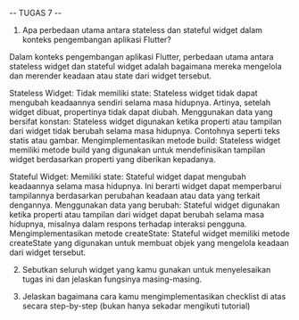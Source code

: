 -- TUGAS 7 --
1. Apa perbedaan utama antara stateless dan stateful widget dalam konteks pengembangan aplikasi Flutter?

Dalam konteks pengembangan aplikasi Flutter, perbedaan utama antara stateless widget dan stateful widget adalah bagaimana mereka mengelola dan merender keadaan atau state dari widget tersebut.

Stateless Widget:
Tidak memiliki state: Stateless widget tidak dapat mengubah keadaannya sendiri selama masa hidupnya. Artinya, setelah widget dibuat, propertinya tidak dapat diubah.
Menggunakan data yang bersifat konstan: Stateless widget digunakan ketika properti atau tampilan dari widget tidak berubah selama masa hidupnya. Contohnya seperti teks statis atau gambar.
Mengimplementasikan metode build: Stateless widget memiliki metode build yang digunakan untuk mendefinisikan tampilan widget berdasarkan properti yang diberikan kepadanya.

Stateful Widget:
Memiliki state: Stateful widget dapat mengubah keadaannya selama masa hidupnya. Ini berarti widget dapat memperbarui tampilannya berdasarkan perubahan keadaan atau data yang terkait dengannya.
Menggunakan data yang berubah: Stateful widget digunakan ketika properti atau tampilan dari widget dapat berubah selama masa hidupnya, misalnya dalam respons terhadap interaksi pengguna.
Mengimplementasikan metode createState: Stateful widget memiliki metode createState yang digunakan untuk membuat objek yang mengelola keadaan dari widget tersebut.

2. Sebutkan seluruh widget yang kamu gunakan untuk menyelesaikan tugas ini dan jelaskan fungsinya masing-masing.

3. Jelaskan bagaimana cara kamu mengimplementasikan checklist di atas secara step-by-step (bukan hanya sekadar mengikuti tutorial)